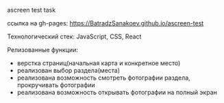 ascreen test task

ссылка на gh-pages: https://BatradzSanakoev.github.io/ascreen-test

Технологический стек: JavaScript, CSS, React

Релизованные функции:
- верстка страниц(начальная карта и конкретное место)
- реализован выбор раздела(места)
- реализована возможность смотреть фотографии раздела, прокручивать фотографии
- реализована возможность открывать фотографии на полный экран 

